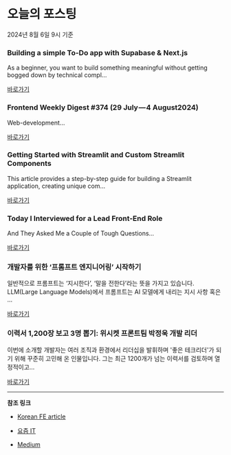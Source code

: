 # 오늘의 포스팅 
2024년 8월 6일 9시 기준 

### Building a simple To-Do app with Supabase & Next.js 

 As a beginner, you want to build something meaningful without getting bogged down by technical compl... 

 [바로가기](https://medium.com/m/signin?actionUrl=https%3A%2F%2Fmedium.com%2F_%2Fbookmark%2Fp%2F2984ce16926a&operation=register&redirect=https%3A%2F%2Fmedium.com%2F%40nbryleibanez%2Fbuilding-a-simple-to-do-app-with-supabase-next-js-2984ce16926a&source=---------0-84----------nextjs------bookmark_preview----9cd97b6a_6864_4ea2_90be_75b67070ea87-------) 

### Frontend Weekly Digest #374 (29 July — 4 August2024) 

 Web-development... 

 [바로가기](https://medium.com/m/signin?actionUrl=https%3A%2F%2Fmedium.com%2F_%2Fbookmark%2Fp%2F19fee43fd0db&operation=register&redirect=https%3A%2F%2Ffrontender-ua.medium.com%2Ffrontend-weekly-digest-374-29-july-4-august2024-19fee43fd0db&source=---------0-84----------front_end_development------bookmark_preview----d4922851_3601_442b_a97f_390034e12258-------) 

### Getting Started with Streamlit and Custom Streamlit Components 

 This article provides a step-by-step guide for building a Streamlit application, creating unique com... 

 [바로가기](https://medium.com/m/signin?actionUrl=https%3A%2F%2Fmedium.com%2F_%2Fbookmark%2Fp%2F491bd197cd9f&operation=register&redirect=https%3A%2F%2Fblog.santoshshinde.com%2Fgetting-started-with-streamlit-and-custom-streamlit-components-491bd197cd9f&source=---------0-84----------react------bookmark_preview----74b2ee87_0aa8_4ca5_862f_a123ef71c3ab-------) 

### Today I Interviewed for a Lead Front-End Role 

 And They Asked Me a Couple of Tough Questions... 

 [바로가기](https://medium.com/m/signin?actionUrl=https%3A%2F%2Fmedium.com%2F_%2Fbookmark%2Fp%2Fd4845e5ddd2e&operation=register&redirect=https%3A%2F%2Fiorilan.medium.com%2Ftoday-i-interviewed-for-a-lead-front-end-role-d4845e5ddd2e&source=---------0-84----------javascript------bookmark_preview----67ff67ec_79b2_4598_ac71_c371c8a2e524-------) 

### 개발자를 위한 ‘프롬프트 엔지니어링’ 시작하기 

 일반적으로 프롬프트는 ‘지시한다’, ‘말을 전한다’라는 뜻을 가지고 있습니다. LLM(Large Language Models)에서 프롬프트는 AI 모델에게 내리는 지시 사항 혹은 ... 

 [바로가기](https://yozm.wishket.com/magazine/detail/2701/) 

### 이력서 1,200장 보고 3명 뽑기: 위시켓 프론트팀 박정욱 개발 리더 

 이번에 소개할 개발자는 여러 조직과 환경에서 리더십을 발휘하며 '좋은 테크리더'가 되기 위해 꾸준히 고민해 온 인물입니다. 그는 최근 1200개가 넘는 이력서를 검토하며 열정적이고... 

 [바로가기](https://yozm.wishket.com/magazine/detail/2699/) 

---

**참조 링크**

- [Korean FE article](https://kofearticle.substack.com) 

- [요즘 IT](https://yozm.wishket.com/magazine) 

- [Medium](https://medium.com) 

